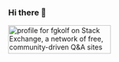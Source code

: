 ### Hi there 👋

<a href="https://stackexchange.com/users/18111044"><img src="https://stackexchange.com/users/flair/18111044.png?theme=dark" width="208" height="58" alt="profile for fgkolf on Stack Exchange, a network of free, community-driven Q&amp;A sites" title="profile for fgkolf on Stack Exchange, a network of free, community-driven Q&amp;A sites"></a>

<!--
**fgkolf/fgkolf** is a ✨ _special_ ✨ repository because its `README.md` (this file) appears on your GitHub profile.

Here are some ideas to get you started:

- 🔭 I’m currently working on ...
- 🌱 I’m currently learning ...
- 👯 I’m looking to collaborate on ...
- 🤔 I’m looking for help with ...
- 💬 Ask me about ...
- 📫 How to reach me: ...
- 😄 Pronouns: ...
- ⚡ Fun fact: ...
-->
